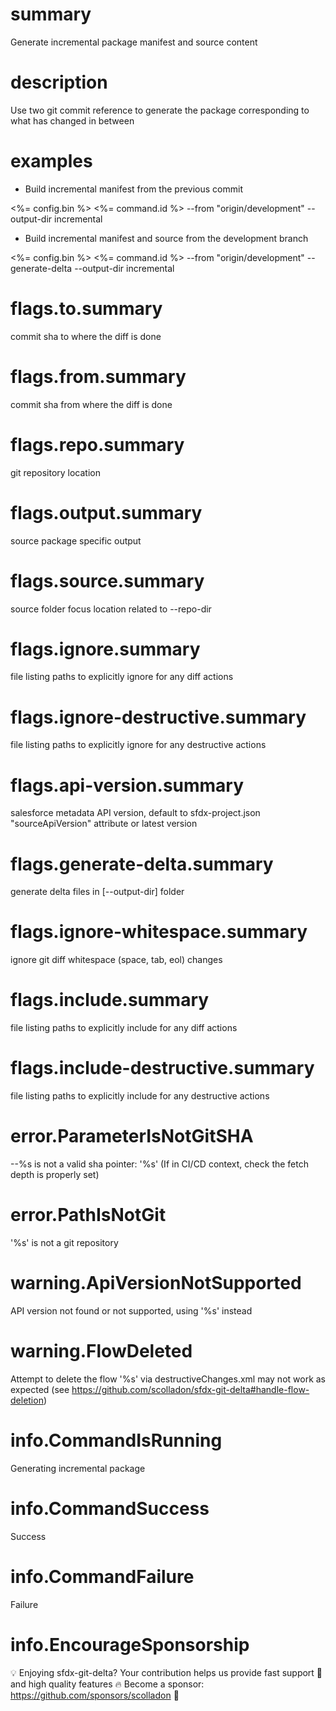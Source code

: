 # summary

Generate incremental package manifest and source content

# description

Use two git commit reference to generate the package corresponding to what has changed in between

# examples

- Build incremental manifest from the previous commit

<%= config.bin %> <%= command.id %> --from "origin/development" --output-dir incremental

- Build incremental manifest and source from the development branch

<%= config.bin %> <%= command.id %> --from "origin/development" --generate-delta --output-dir incremental

# flags.to.summary

commit sha to where the diff is done

# flags.from.summary

commit sha from where the diff is done

# flags.repo.summary

git repository location

# flags.output.summary

source package specific output

# flags.source.summary

source folder focus location related to --repo-dir

# flags.ignore.summary

file listing paths to explicitly ignore for any diff actions

# flags.ignore-destructive.summary

file listing paths to explicitly ignore for any destructive actions

# flags.api-version.summary

salesforce metadata API version, default to sfdx-project.json "sourceApiVersion" attribute or latest version

# flags.generate-delta.summary

generate delta files in [--output-dir] folder

# flags.ignore-whitespace.summary

ignore git diff whitespace (space, tab, eol) changes

# flags.include.summary

file listing paths to explicitly include for any diff actions

# flags.include-destructive.summary

file listing paths to explicitly include for any destructive actions

# error.ParameterIsNotGitSHA

--%s is not a valid sha pointer: '%s' (If in CI/CD context, check the fetch depth is properly set)

# error.PathIsNotGit

'%s' is not a git repository

# warning.ApiVersionNotSupported

API version not found or not supported, using '%s' instead

# warning.FlowDeleted

Attempt to delete the flow '%s' via destructiveChanges.xml may not work as expected (see https://github.com/scolladon/sfdx-git-delta#handle-flow-deletion)
 
# info.CommandIsRunning

Generating incremental package

# info.CommandSuccess

Success

# info.CommandFailure

Failure

# info.EncourageSponsorship

💡 Enjoying sfdx-git-delta?
Your contribution helps us provide fast support 🚀 and high quality features 🔥
Become a sponsor: https://github.com/sponsors/scolladon 💙